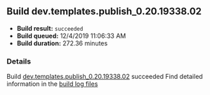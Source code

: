 ## Build dev.templates.publish_0.20.19338.02
- **Build result:** `succeeded`
- **Build queued:** 12/4/2019 11:06:33 AM
- **Build duration:** 272.36 minutes
### Details
Build [dev.templates.publish_0.20.19338.02](https://winappstudio.visualstudio.com/web/build.aspx?pcguid=a4ef43be-68ce-4195-a619-079b4d9834c2&builduri=vstfs%3a%2f%2f%2fBuild%2fBuild%2f32156) succeeded
Find detailed information in the [build log files]()
